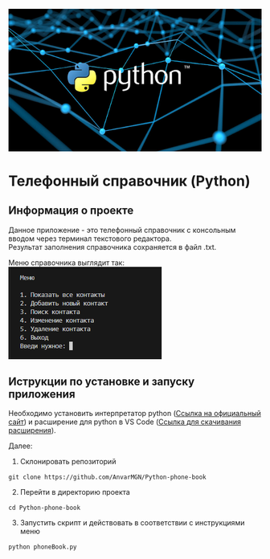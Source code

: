 ![Logo](python_img.png)

# Телефонный справочник (Python)

## Информация о проекте

Данное приложение - это телефонный справочник с консольным вводом через терминал текстового редактора.<br>
Результат заполнения справочника сохраняется в файл .txt.

Меню справочника выглядит так:<br>
![Меню справочника](menu.png)

## Иструкции по установке и запуску приложения

Необходимо установить интерпретатор python
([Ссылка на официальный сайт](https://www.python.org/ "переход на оф.сайт python")) и расширение для python в VS Code ([Ссылка для скачивания расширения](https://marketplace.visualstudio.com/items?itemName=ms-python.python "переход на оф.сайт visual studio")).

Далее:

1. Склонировать репозиторий
```
git clone https://github.com/AnvarMGN/Python-phone-book
```
2. Перейти в директорию проекта
```
cd Python-phone-book
```
3. Запустить скрипт и действовать в соответствии с инструкциями меню
```
python phoneBook.py
```
